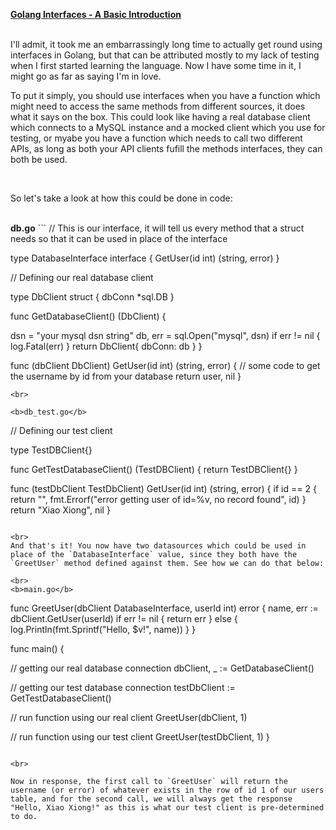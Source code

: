 <u><b>Golang Interfaces - A Basic Introduction</b></u>

</br>
I'll admit, it took me an embarrassingly long time to actually get round using interfaces in Golang, but that can be attributed mostly to my lack of testing when I first started learning the language. Now I have some time in it, I might go as far as saying I'm in love.

<br>

To put it simply, you should use interfaces when you have a function which might need to access the same methods from different sources, it does what it says on the box. This could look like having a real database client which connects to a MySQL instance and a mocked client which you use for testing, or myabe you have a function which needs to call two different APIs, as long as both your API clients fufill the methods interfaces, they can both be used. 

<br/>

So let's take a look at how this could be done in code:

<br/>
<b>db.go</b>
```
// This is our interface, it will tell us every method that a struct needs so that it can be used in place of the interface

type DatabaseInterface interface {
  GetUser(id int) (string, error)
}

// Defining our real database client

type DbClient struct {
  dbConn *sql.DB
}

func GetDatabaseClient() (DbClient) {

  dsn = "your mysql dsn string"
  db, err = sql.Open("mysql", dsn)
  if err != nil {
    log.Fatal(err)
  }
  return DbClient{
    dbConn: db
  }
}

func (dbClient DbClient) GetUser(id int) (string, error) {
  // some code to get the username by id from your database
  return user, nil
}
```
<br>

<b>db_test.go</b>
```
// Defining our test client

type TestDBClient{}

func GetTestDatabaseClient() (TestDBClient) {
  return TestDBClient{}
}

func (testDbClient TestDbClient) GetUser(id int) (string, error) {
  if id == 2 {
    return "", fmt.Errorf("error getting user of id=%v, no record found", id)
  }
  return "Xiao Xiong", nil
}
```

<br>
And that's it! You now have two datasources which could be used in place of the `DatabaseInterface` value, since they both have the `GreetUser` method defined against them. See how we can do that below:

<br>
<b>main.go</b>
```

func GreetUser(dbClient DatabaseInterface, userId int) error {
  name, err := dbClient.GetUser(userId)
  if err != nil {
    return err
  } else {
    log.Println(fmt.Sprintf("Hello, $v!", name))
  }
}

func main() {

  // getting our real database connection
  dbClient, _ := GetDatabaseClient()

  // getting our test database connection
  testDbClient := GetTestDatabaseClient()

  // run function using our real client
  GreetUser(dbClient, 1)

  // run function using our test client
  GreetUser(testDbClient, 1)
}

```

<br>

Now in response, the first call to `GreetUser` will return the username (or error) of whatever exists in the row of id 1 of our users table, and for the second call, we will always get the response "Hello, Xiao Xiong!" as this is what our test client is pre-determined to do. 